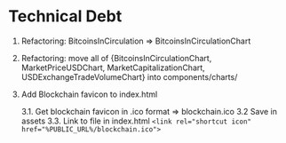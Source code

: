 # Technical Debt

1. Refactoring: BitcoinsInCirculation => BitcoinsInCirculationChart
2. Refactoring: move all of {BitcoinsInCirculationChart, MarketPriceUSDChart, MarketCapitalizationChart, USDExchangeTradeVolumeChart} into components/charts/
3. Add Blockchain favicon to index.html

   3.1. Get blockchain favicon in .ico format => blockchain.ico
   3.2 Save in assets
   3.3. Link to file in index.html
    ```<link rel="shortcut icon" href="%PUBLIC_URL%/blockchain.ico">```
